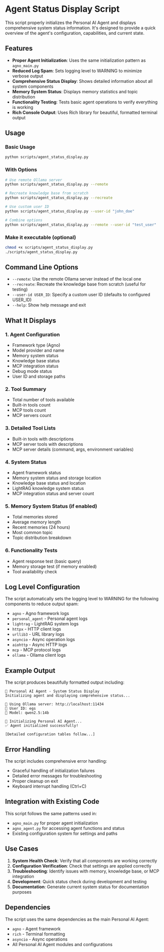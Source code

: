 # Agent Status Display Script

This script properly initializes the Personal AI Agent and displays comprehensive system status information. It's designed to provide a quick overview of the agent's configuration, capabilities, and current state.

## Features

- **Proper Agent Initialization**: Uses the same initialization pattern as `agno_main.py`
- **Reduced Log Spam**: Sets logging level to WARNING to minimize verbose output
- **Comprehensive Status Display**: Shows detailed information about all system components
- **Memory System Status**: Displays memory statistics and topic distribution
- **Functionality Testing**: Tests basic agent operations to verify everything is working
- **Rich Console Output**: Uses Rich library for beautiful, formatted terminal output

## Usage

### Basic Usage
```bash
python scripts/agent_status_display.py
```

### With Options
```bash
# Use remote Ollama server
python scripts/agent_status_display.py --remote

# Recreate knowledge base from scratch
python scripts/agent_status_display.py --recreate

# Use custom user ID
python scripts/agent_status_display.py --user-id "john_doe"

# Combine options
python scripts/agent_status_display.py --remote --user-id "test_user"
```

### Make it executable (optional)
```bash
chmod +x scripts/agent_status_display.py
./scripts/agent_status_display.py
```

## Command Line Options

- `--remote`: Use the remote Ollama server instead of the local one
- `--recreate`: Recreate the knowledge base from scratch (useful for testing)
- `--user-id USER_ID`: Specify a custom user ID (defaults to configured USER_ID)
- `--help`: Show help message and exit

## What It Displays

### 1. Agent Configuration
- Framework type (Agno)
- Model provider and name
- Memory system status
- Knowledge base status
- MCP integration status
- Debug mode status
- User ID and storage paths

### 2. Tool Summary
- Total number of tools available
- Built-in tools count
- MCP tools count
- MCP servers count

### 3. Detailed Tool Lists
- Built-in tools with descriptions
- MCP server tools with descriptions
- MCP server details (command, args, environment variables)

### 4. System Status
- Agent framework status
- Memory system status and storage location
- Knowledge base status and location
- LightRAG knowledge system status
- MCP integration status and server count

### 5. Memory System Status (if enabled)
- Total memories stored
- Average memory length
- Recent memories (24 hours)
- Most common topic
- Topic distribution breakdown

### 6. Functionality Tests
- Agent response test (basic query)
- Memory storage test (if memory enabled)
- Tool availability check

## Log Level Configuration

The script automatically sets the logging level to WARNING for the following components to reduce output spam:

- `agno` - Agno framework logs
- `personal_agent` - Personal agent logs
- `lightrag` - LightRAG system logs
- `httpx` - HTTP client logs
- `urllib3` - URL library logs
- `asyncio` - Async operation logs
- `aiohttp` - Async HTTP logs
- `mcp` - MCP protocol logs
- `ollama` - Ollama client logs

## Example Output

The script produces beautifully formatted output including:

```
🤖 Personal AI Agent - System Status Display
Initializing agent and displaying comprehensive status...

🔧 Using Ollama server: http://localhost:11434
👤 User ID: egs
🧠 Model: qwen2.5:14b

🚀 Initializing Personal AI Agent...
✅ Agent initialized successfully!

[Detailed configuration tables follow...]
```

## Error Handling

The script includes comprehensive error handling:

- Graceful handling of initialization failures
- Detailed error messages for troubleshooting
- Proper cleanup on exit
- Keyboard interrupt handling (Ctrl+C)

## Integration with Existing Code

This script follows the same patterns used in:

- `agno_main.py` for proper agent initialization
- `agno_agent.py` for accessing agent functions and status
- Existing configuration system for settings and paths

## Use Cases

1. **System Health Check**: Verify that all components are working correctly
2. **Configuration Verification**: Check that settings are applied correctly
3. **Troubleshooting**: Identify issues with memory, knowledge base, or MCP integration
4. **Development**: Quick status check during development and testing
5. **Documentation**: Generate current system status for documentation purposes

## Dependencies

The script uses the same dependencies as the main Personal AI Agent:

- `agno` - Agent framework
- `rich` - Terminal formatting
- `asyncio` - Async operations
- All Personal AI Agent modules and configurations
